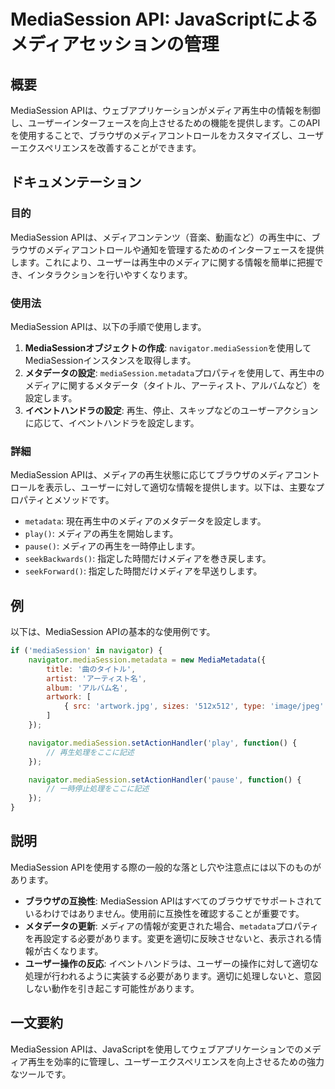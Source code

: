 <!--
Meta Description: # MediaSession API: JavaScriptによるメディアセッションの管理 ## 概要 MediaSession APIは、ウェブアプリケーションがメディア再生中の情報を制御し、ユーザーインターフェースを向上させるための機能を提供します。このAPIを使用することで、ブラウザのメディア...
Meta Keywords: mediasession, apiは, navigator, metadata, 以下は
-->

# MediaSession API: JavaScriptによるメディアセッションの管理

## 概要
MediaSession APIは、ウェブアプリケーションがメディア再生中の情報を制御し、ユーザーインターフェースを向上させるための機能を提供します。このAPIを使用することで、ブラウザのメディアコントロールをカスタマイズし、ユーザーエクスペリエンスを改善することができます。

## ドキュメンテーション
### 目的
MediaSession APIは、メディアコンテンツ（音楽、動画など）の再生中に、ブラウザのメディアコントロールや通知を管理するためのインターフェースを提供します。これにより、ユーザーは再生中のメディアに関する情報を簡単に把握でき、インタラクションを行いやすくなります。

### 使用法
MediaSession APIは、以下の手順で使用します。

1. **MediaSessionオブジェクトの作成**: `navigator.mediaSession`を使用してMediaSessionインスタンスを取得します。
2. **メタデータの設定**: `mediaSession.metadata`プロパティを使用して、再生中のメディアに関するメタデータ（タイトル、アーティスト、アルバムなど）を設定します。
3. **イベントハンドラの設定**: 再生、停止、スキップなどのユーザーアクションに応じて、イベントハンドラを設定します。

### 詳細
MediaSession APIは、メディアの再生状態に応じてブラウザのメディアコントロールを表示し、ユーザーに対して適切な情報を提供します。以下は、主要なプロパティとメソッドです。

- `metadata`: 現在再生中のメディアのメタデータを設定します。
- `play()`: メディアの再生を開始します。
- `pause()`: メディアの再生を一時停止します。
- `seekBackwards()`: 指定した時間だけメディアを巻き戻します。
- `seekForward()`: 指定した時間だけメディアを早送りします。

## 例
以下は、MediaSession APIの基本的な使用例です。

```javascript
if ('mediaSession' in navigator) {
    navigator.mediaSession.metadata = new MediaMetadata({
        title: '曲のタイトル',
        artist: 'アーティスト名',
        album: 'アルバム名',
        artwork: [
            { src: 'artwork.jpg', sizes: '512x512', type: 'image/jpeg' }
        ]
    });

    navigator.mediaSession.setActionHandler('play', function() {
        // 再生処理をここに記述
    });

    navigator.mediaSession.setActionHandler('pause', function() {
        // 一時停止処理をここに記述
    });
}
```

## 説明
MediaSession APIを使用する際の一般的な落とし穴や注意点には以下のものがあります。

- **ブラウザの互換性**: MediaSession APIはすべてのブラウザでサポートされているわけではありません。使用前に互換性を確認することが重要です。
- **メタデータの更新**: メディアの情報が変更された場合、`metadata`プロパティを再設定する必要があります。変更を適切に反映させないと、表示される情報が古くなります。
- **ユーザー操作の反応**: イベントハンドラは、ユーザーの操作に対して適切な処理が行われるように実装する必要があります。適切に処理しないと、意図しない動作を引き起こす可能性があります。

## 一文要約
MediaSession APIは、JavaScriptを使用してウェブアプリケーションでのメディア再生を効率的に管理し、ユーザーエクスペリエンスを向上させるための強力なツールです。